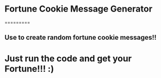 # Fortune Cookie Message Generator
=========

Use to create random fortune cookie messages!!
-----------
# Just run the code and get your Fortune!!! :)
